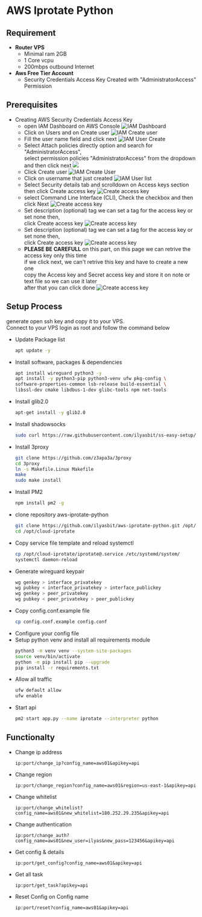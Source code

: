 # AWS Iprotate Python

## Requirement

- **Router VPS**
  - Minimal ram 2GB
  - 1 Core vcpu
  - 200mbps outbound Internet
- **Aws Free Tier Account**
  - Security Credentials Access Key Created with "AdministratorAccess" Permission

## Prerequisites

- Creating AWS Security Credentials Access Key
  - open IAM Dashboard on AWS Console
    ![IAM Dashboard](./media/1.png)
  - Click on Users and on Create user
    ![IAM Create user](./media/2.png)
  - Fill the user name field and click next
    ![IAM User Create](./media/3.png)
  - Select Attach policies directly option and search for "AdministratorAccess",  
    select permission policies "AdministratorAccess" from the dropdown and then click next
    ![](./media/4.png)
  - Click Create user
    ![IAM Create User](./media/5.png)
  - Click on username that just created
    ![IAM User list](./media/6.png)
  - Select Security details tab and scrolldown on Access keys section then click Create access key
    ![Create access key](./media/7.png)
  - select Command Line Interface (CLI), Check the checkbox and then click Next
    ![Create access key](./media/8.png)
  - Set description (optional) tag we can set a tag for the access key or set none then,  
    click Create access key
    ![Create access key](./media/8.png)
  - Set description (optional) tag we can set a tag for the access key or set none then,  
    click Create access key
    ![Create access key](./media/9.png)
  - **PLEASE BE CAREFULL** on this part, on this page we can retrive the access key only this time  
    if we click next, we can't retrive this key and have to create a new one  
    copy the Access key and Secret access key and store it on note or text file so we can use it later  
    after that you can click done
    ![Create access key](./media/10.png)

## Setup Process

generate open ssh key and copy it to your VPS.  
Connect to your VPS login as root and follow the command below

- Update Package list
  ```bash
  apt update -y
  ```
- Install software, packages & dependencies
  ```bash
  apt install wireguard python3 -y
  apt install -y python3-pip python3-venv ufw pkg-config \
  software-properties-common lsb-release build-essential \
  libssl-dev cmake libdbus-1-dev glibc-tools npm net-tools
  ```
- Install glib2.0
  ```bash
  apt-get install -y glib2.0
  ```
- Install shadowsocks
  ```bash
  sudo curl https://raw.githubusercontent.com/ilyasbit/ss-easy-setup/main/install-only.sh | sudo bash -s
  ```
- Install 3proxy
  ```bash
  git clone https://github.com/z3apa3a/3proxy
  cd 3proxy
  ln -s Makefile.Linux Makefile
  make
  sudo make install
  ```
- Install PM2
  ```bash
  npm install pm2 -g
  ```
- clone repository aws-iprotate-python
  ```bash
  git clone https://github.com/ilyasbit/aws-iprotate-python.git /opt/cloud-iprotate
  cd /opt/cloud-iprotate
  ```
- Copy service file template and reload systemctl
  ```bash
  cp /opt/cloud-iprotate/iprotate@.service /etc/systemd/system/
  systemctl daemon-reload
  ```
- Generate wireguard keypair
  ```bash
  wg genkey > interface_privatekey
  wg pubkey < interface_privatekey > interface_publickey
  wg genkey > peer_privatekey
  wg pubkey < peer_privatekey > peer_publickey
  ```
- Copy config.conf.example file
  ```bash
  cp config.conf.example config.conf
  ```
- Configure your config file
- Setup python venv and install all requirements module
  ```bash
  python3 -m venv venv --system-site-packages
  source venv/bin/activate
  python -m pip install pip --upgrade
  pip install -r requirements.txt
  ```
- Allow all traffic
  ```bash
  ufw default allow
  ufw enable
  ```
- Start api
  ```bash
  pm2 start app.py --name iprotate --interpreter python
  ```

## Functionalty

- Change ip address

  ```
  ip:port/change_ip?config_name=aws01&apikey=api
  ```

- Change region

  ```
  ip:port/change_region?config_name=aws01&region=us-east-1&apikey=api
  ```

- Change whitelist

  ```
  ip:port/change_whitelist?config_name=aws01&new_whitelist=180.252.29.235&apikey=api
  ```

- Change authentication

  ```
  ip:port/change_auth?config_name=aws01&new_user=ilyas&new_pass=123456&apikey=api
  ```

- Get config & details

  ```
  ip:port/get_config?config_name=aws01&apikey=api
  ```

- Get all task

  ```
  ip:port/get_task?apikey=api
  ```

- Reset Config on Config name

  ```
  ip:port/reset?config_name=aws01&apikey=api
  ```
